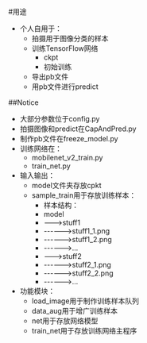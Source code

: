 #用途
* 个人自用于：
	* 拍摄用于图像分类的样本
	* 训练TensorFlow网络
		* ckpt
		* 初始训练
	* 导出pb文件
	* 用pb文件进行predict

##Notice
* 大部分参数位于config.py
* 拍摄图像和predict在CapAndPred.py
* 制作pb文件在freeze_model.py
* 训练网络在：
	* mobilenet_v2_train.py
	* train_net.py
* 输入输出：
	* model文件夹存放cpkt
	* sample_train用于存放训练样本：
		* 样本结构：
		* model
		* --->stuff1
		* ------>stuff1_1.png
		* ------>stuff1_2.png
		* ------>...
		* --->stuff2
		* ------>stuff2_1.png
		* ------>stuff2_2.png
		* ------>...
* 功能模块：
	* load_image用于制作训练样本队列
	* data_aug用于增广训练样本
	* net用于存放网络模型
	* train_net用于存放训练网络主程序
